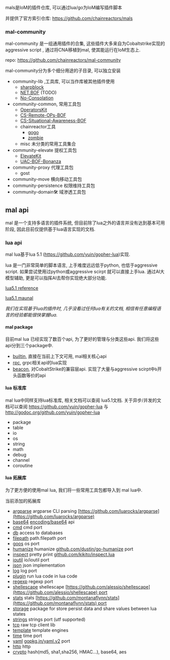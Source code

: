 
mals是IoM的插件仓库, 可以通过lua/go为IoM编写插件脚本

并提供了官方索引仓库: https://github.com/chainreactors/mals 

### mal-community

mal-community 是一组通用插件的合集, 这些插件大多来自为Cobaltstrike实现的aggressive script , 通过将CNA移植到mal, 使其能运行在IoM生态上. 

repo: https://github.com/chainreactors/mal-community

mal-community分为多个细分用途的子目录, 可以独立安装

- community-lib ,工具库, 可以当作库被其他插件使用
	- [sharpblock](https://github.com/CCob/SharpBlock) 
	- [NET.BOF](https://github.com/CCob/BOF.NET) (TODO)
	- [No-Consolation](https://github.com/fortra/No-Consolation)
- community-common, 常用工具包
	- [OperatorsKit](https://github.com/REDMED-X/OperatorsKit)
	- [CS-Remote-OPs-BOF](https://github.com/trustedsec/CS-Remote-OPs-BOF)
	- [CS-Situational-Awareness-BOF](https://github.com/trustedsec/CS-Situational-Awareness-BOF)
	- chainreactor工具
		- [gogo](https://github.com/chainreactors/gogo)
		- [zombie](https://github.com/chainreactors/zombie)
	- misc 未分类的常用工具集合
- community-elevate 提权工具包
	- [ElevateKit](https://github.com/rsmudge/ElevateKit)
	- [UAC-BOF-Bonanza](https://github.com/icyguider/UAC-BOF-Bonanza)
- community-proxy 代理工具包
	- gost
- community-move 横向移动工具包
- community-persistence 权限维持工具包
- community-domain🛠️ 域渗透工具包

## mal api
mal 是一个支持多语言的插件系统, 但目前除了lua之外的语言并没有达到基本可用阶段, 因此目前仅提供基于lua语言实现的文档.

### lua api

mal lua基于lua 5.1 (https://github.com/yuin/gopher-lua)实现. 

lua 是一门非常简单的脚本语言, 上手难度远远低于python, 也低于aggressive script. 如果尝试使用过python或aggressive scirpt 就可以直接上手lua. 通过AI大模型辅助, 更是可以指挥AI去帮你实现绝大部分功能. 

[lua5.1 reference](https://www.lua.org/manual/5.1/)

[lua5.1 maunal](https://www.lua.org/manual/5.1/manual.html)

*我们在实现基于lua的插件时, 几乎没看过任何lua有关的文档, 相信有任意编程语言的经验都能很快掌握lua.* 

#### mal package

目前mal lua 已经实现了数百个api, 为了更好的管理与分类这些api. 我们将这些api分到三个package中. 

* [builtin](/wiki/IoM/manual/mal/builtin/), 直接在当前上下文可用, mal相关核心api
* [rpc](/wiki/IoM/manual/mal/rpc/), grpc相关api的lua实现
* [beacon](/wiki/IoM/manual/mal/builtin/), 对CobaltStrike的兼容层api. 实现了大量与aggressive scirpt中`b`开头函数等价的api

#### lua 标准库

mal lua中同样支持lua标准库, 相关文档可以查阅 lua5.1文档. 
关于异步/并发的文档可以查阅 https://github.com/yuin/gopher-lua 与 http://godoc.org/github.com/yuin/gopher-lua

* package
* table
* io
* os
* string
* math
* debug
* channel
* coroutine

#### lua 拓展库

为了更方便的使用mal lua, 我们将一些常用工具包都导入到 mal lua中.

当前添加的拓展库

- [argparse](https://github.com/vadv/gopher-lua-libs/tree/master/argparse/) argparse CLI parsing [https://github.com/luarocks/argparse](https://github.com/luarocks/argparse)
- [base64](https://github.com/vadv/gopher-lua-libs/tree/master/base64/) [encoding/base64](https://pkg.go.dev/encoding/base64) api
- [cmd](https://github.com/vadv/gopher-lua-libs/tree/master/cmd/) cmd port
- [db](https://github.com/vadv/gopher-lua-libs/tree/master/db/) access to databases
- [filepath](https://github.com/vadv/gopher-lua-libs/tree/master/filepath/) path.filepath port
- [goos](https://github.com/vadv/gopher-lua-libs/tree/master/goos/) os port
- [humanize](https://github.com/vadv/gopher-lua-libs/tree/master/humanize/) humanize [github.com/dustin/go-humanize](https://github.com/dustin/go-humanize) port
- [inspect](https://github.com/vadv/gopher-lua-libs/tree/master/inspect/) pretty print [github.com/kikito/inspect.lua](https://github.com/kikito/inspect.lua)
- [ioutil](https://github.com/vadv/gopher-lua-libs/tree/master/ioutil/) io/ioutil port
- [json](https://github.com/vadv/gopher-lua-libs/tree/master/json/) json implementation
- [log](https://github.com/vadv/gopher-lua-libs/tree/master/log/) log port
- [plugin](https://github.com/vadv/gopher-lua-libs/tree/master/plugin/) run lua code in lua code
- [regexp](https://github.com/vadv/gopher-lua-libs/tree/master/regexp/) regexp port
- [shellescape](https://github.com/vadv/gopher-lua-libs/tree/master/shellescape/) shellescape [https://github.com/alessio/shellescape](https://github.com/alessio/shellescape) port
- [stats](https://github.com/vadv/gopher-lua-libs/tree/master/stats/) stats [https://github.com/montanaflynn/stats](https://github.com/montanaflynn/stats) port
- [storage](https://github.com/vadv/gopher-lua-libs/tree/master/storage/) package for store persist data and share values between lua states
- [strings](https://github.com/vadv/gopher-lua-libs/tree/master/strings/) strings port (utf supported)
- [tcp](https://github.com/vadv/gopher-lua-libs/tree/master/tcp/) raw tcp client lib
- [template](https://github.com/vadv/gopher-lua-libs/tree/master/template/) template engines
- [time](https://github.com/vadv/gopher-lua-libs/tree/master/time/) time port
- [yaml](https://github.com/vadv/gopher-lua-libs/tree/master/yaml/) [gopkg.in/yaml.v2](https://gopkg.in/yaml.v2) port
- [http](https://github.com/cjoudrey/gluahttp) http
- [crypto](https://github.com/tengattack/gluacrypto)  hash(md5, sha1,sha256, HMAC...), base64, aes 


